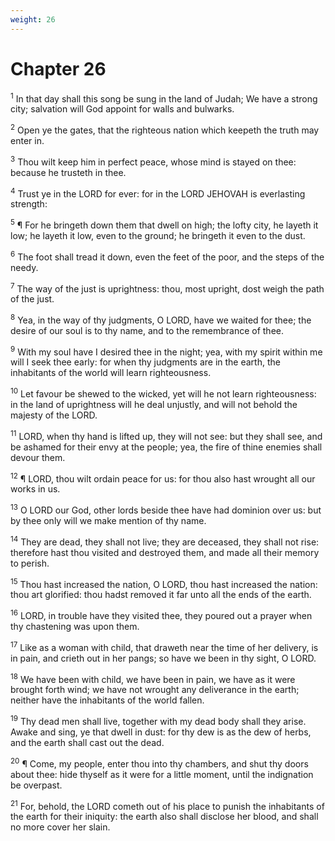 ```yaml
---
weight: 26
---
```


# Chapter 26

<sup>1</sup> In that day shall this song be sung in the land of Judah; We have a strong city; salvation will God appoint for walls and bulwarks. 

<sup>2</sup> Open ye the gates, that the righteous nation which keepeth the truth may enter in. 

<sup>3</sup> Thou wilt keep him in perfect peace, whose mind is stayed on thee: because he trusteth in thee. 

<sup>4</sup> Trust ye in the LORD for ever: for in the LORD JEHOVAH is everlasting strength: 

<sup>5</sup> ¶ For he bringeth down them that dwell on high; the lofty city, he layeth it low; he layeth it low, even to the ground; he bringeth it even to the dust. 

<sup>6</sup> The foot shall tread it down, even the feet of the poor, and the steps of the needy. 

<sup>7</sup> The way of the just is uprightness: thou, most upright, dost weigh the path of the just. 

<sup>8</sup> Yea, in the way of thy judgments, O LORD, have we waited for thee; the desire of our soul is to thy name, and to the remembrance of thee. 

<sup>9</sup> With my soul have I desired thee in the night; yea, with my spirit within me will I seek thee early: for when thy judgments are in the earth, the inhabitants of the world will learn righteousness. 

<sup>10</sup> Let favour be shewed to the wicked, yet will he not learn righteousness: in the land of uprightness will he deal unjustly, and will not behold the majesty of the LORD. 

<sup>11</sup> LORD, when thy hand is lifted up, they will not see: but they shall see, and be ashamed for their envy at the people; yea, the fire of thine enemies shall devour them. 

<sup>12</sup> ¶ LORD, thou wilt ordain peace for us: for thou also hast wrought all our works in us. 

<sup>13</sup> O LORD our God, other lords beside thee have had dominion over us: but by thee only will we make mention of thy name. 

<sup>14</sup> They are dead, they shall not live; they are deceased, they shall not rise: therefore hast thou visited and destroyed them, and made all their memory to perish. 

<sup>15</sup> Thou hast increased the nation, O LORD, thou hast increased the nation: thou art glorified: thou hadst removed it far unto all the ends of the earth. 

<sup>16</sup> LORD, in trouble have they visited thee, they poured out a prayer when thy chastening was upon them. 

<sup>17</sup> Like as a woman with child, that draweth near the time of her delivery, is in pain, and crieth out in her pangs; so have we been in thy sight, O LORD. 

<sup>18</sup> We have been with child, we have been in pain, we have as it were brought forth wind; we have not wrought any deliverance in the earth; neither have the inhabitants of the world fallen. 

<sup>19</sup> Thy dead men shall live, together with my dead body shall they arise. Awake and sing, ye that dwell in dust: for thy dew is as the dew of herbs, and the earth shall cast out the dead. 

<sup>20</sup> ¶ Come, my people, enter thou into thy chambers, and shut thy doors about thee: hide thyself as it were for a little moment, until the indignation be overpast. 

<sup>21</sup> For, behold, the LORD cometh out of his place to punish the inhabitants of the earth for their iniquity: the earth also shall disclose her blood, and shall no more cover her slain. 


